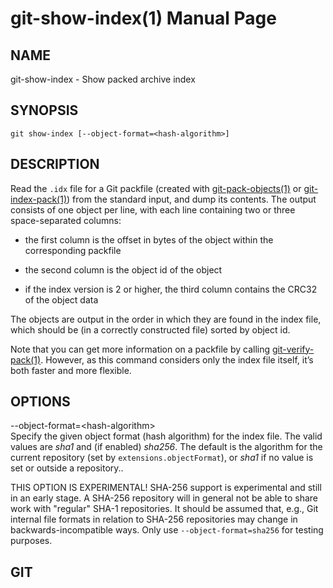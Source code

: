 # git-show-index(1) Manual Page

## NAME

git-show-index - Show packed archive index

## SYNOPSIS

    git show-index [--object-format=<hash-algorithm>]

## DESCRIPTION

Read the `.idx` file for a Git packfile (created with [git-pack-objects(1)](git-pack-objects.html) or [git-index-pack(1)](git-index-pack.html)) from the standard input, and dump its contents. The output consists of one object per line, with each line containing two or three space-separated columns:

- the first column is the offset in bytes of the object within the corresponding packfile

- the second column is the object id of the object

- if the index version is 2 or higher, the third column contains the CRC32 of the object data

The objects are output in the order in which they are found in the index file, which should be (in a correctly constructed file) sorted by object id.

Note that you can get more information on a packfile by calling [git-verify-pack(1)](git-verify-pack.html). However, as this command considers only the index file itself, it’s both faster and more flexible.

## OPTIONS

--object-format=&lt;hash-algorithm&gt;  
Specify the given object format (hash algorithm) for the index file. The valid values are _sha1_ and (if enabled) _sha256_. The default is the algorithm for the current repository (set by `extensions.objectFormat`), or _sha1_ if no value is set or outside a repository..

THIS OPTION IS EXPERIMENTAL! SHA-256 support is experimental and still in an early stage. A SHA-256 repository will in general not be able to share work with "regular" SHA-1 repositories. It should be assumed that, e.g., Git internal file formats in relation to SHA-256 repositories may change in backwards-incompatible ways. Only use `--object-format=sha256` for testing purposes.

## GIT
